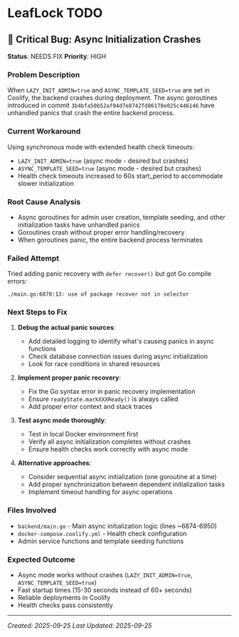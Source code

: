 # LeafLock TODO

## 🐛 Critical Bug: Async Initialization Crashes

**Status**: NEEDS FIX
**Priority**: HIGH

### Problem Description
When `LAZY_INIT_ADMIN=true` and `ASYNC_TEMPLATE_SEED=true` are set in Coolify, the backend crashes during deployment. The async goroutines introduced in commit `3b4bfa50b52af94d7e8742fd86178e025c446146` have unhandled panics that crash the entire backend process.

### Current Workaround
Using synchronous mode with extended health check timeouts:
- `LAZY_INIT_ADMIN=true` (async mode - desired but crashes)
- `ASYNC_TEMPLATE_SEED=true` (async mode - desired but crashes)
- Health check timeouts increased to 60s start_period to accommodate slower initialization

### Root Cause Analysis
- Async goroutines for admin user creation, template seeding, and other initialization tasks have unhandled panics
- Goroutines crash without proper error handling/recovery
- When goroutines panic, the entire backend process terminates

### Failed Attempt
Tried adding panic recovery with `defer recover()` but got Go compile errors:
```plaintext
./main.go:6878:13: use of package recover not in selector
```

### Next Steps to Fix
1. **Debug the actual panic sources**:
   - Add detailed logging to identify what's causing panics in async functions
   - Check database connection issues during async initialization
   - Look for race conditions in shared resources

2. **Implement proper panic recovery**:
   - Fix the Go syntax error in panic recovery implementation
   - Ensure `readyState.markXXXReady()` is always called
   - Add proper error context and stack traces

3. **Test async mode thoroughly**:
   - Test in local Docker environment first
   - Verify all async initialization completes without crashes
   - Ensure health checks work correctly with async mode

4. **Alternative approaches**:
   - Consider sequential async initialization (one goroutine at a time)
   - Add proper synchronization between dependent initialization tasks
   - Implement timeout handling for async operations

### Files Involved
- `backend/main.go` - Main async initialization logic (lines ~6874-6950)
- `docker-compose.coolify.yml` - Health check configuration
- Admin service functions and template seeding functions

### Expected Outcome
- Async mode works without crashes (`LAZY_INIT_ADMIN=true`, `ASYNC_TEMPLATE_SEED=true`)
- Fast startup times (15-30 seconds instead of 60+ seconds)
- Reliable deployments in Coolify
- Health checks pass consistently

---

*Created: 2025-09-25*
*Last Updated: 2025-09-25*